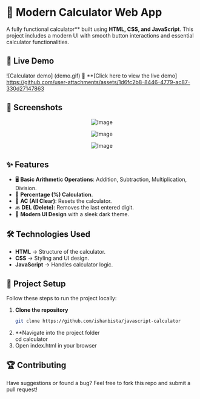 # 🔢 Modern Calculator Web App

A fully functional calculator** built using **HTML, CSS, and JavaScript**. This project includes a modern UI with smooth button interactions and essential calculator functionalities.

## 🚀 Live Demo
![Calculator demo] (demo.gif)
🔗 **[Click here to view the live demo] https://github.com/user-attachments/assets/1d6fc2b8-8446-4779-ac87-330d27147863
## 📸 Screenshots
<div align="center">
   
   ![Image](https://github.com/user-attachments/assets/3850cdaf-bfe3-4058-875d-ac735cfd55c2)

![Image](https://github.com/user-attachments/assets/51da35d1-79e2-4dbb-9b79-123b3d0d1614)

![Image](https://github.com/user-attachments/assets/5a11efeb-97ae-4756-ba5a-d9cb98941b15)
</div>


## ✨ Features
- 🖥️ **Basic Arithmetic Operations**: Addition, Subtraction, Multiplication, Division.
- 🔢 **Percentage (%) Calculation**.
- 🧹 **AC (All Clear)**: Resets the calculator.
- 🔙 **DEL (Delete)**: Removes the last entered digit.
- 🎨 **Modern UI Design** with a sleek dark theme.


## 🛠️ Technologies Used
- **HTML** → Structure of the calculator.
- **CSS** → Styling and UI design.
- **JavaScript** → Handles calculator logic.


## 📂 Project Setup
Follow these steps to run the project locally:

1. **Clone the repository**  
   ```bash
   git clone https://github.com/ishanbista/javascript-calculator
2. **Navigate into the project folder <br>
   cd calculator
4. Open index.html in your browser 
## 🏆 Contributing <br>
Have suggestions or found a bug? Feel free to fork this repo and submit a pull request!
 
